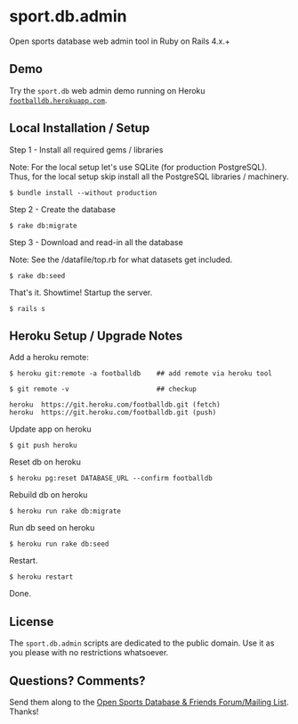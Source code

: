 # sport.db.admin

Open sports database web admin tool in Ruby on Rails 4.x.+


## Demo

Try the `sport.db` web admin demo running
on Heroku [`footballdb.herokuapp.com`](http://footballdb.herokuapp.com).


## Local Installation / Setup

Step 1 - Install all required gems / libraries

Note: For the local setup let's use SQLite (for production PostgreSQL).
Thus, for the local setup skip install all the PostgreSQL libraries / machinery.

```
$ bundle install --without production
```

Step 2 - Create the database

```
$ rake db:migrate
```

Step 3 - Download and read-in all the database

Note: See the /datafile/top.rb for what datasets get included.

```
$ rake db:seed
```

That's it. Showtime! Startup the server.

```
$ rails s
```


## Heroku Setup / Upgrade Notes

Add a heroku remote:

    $ heroku git:remote -a footballdb    ## add remote via heroku tool

    $ git remote -v                      ## checkup

    heroku  https://git.heroku.com/footballdb.git (fetch)
    heroku  https://git.heroku.com/footballdb.git (push)


Update app on heroku

    $ git push heroku

Reset db on heroku

    $ heroku pg:reset DATABASE_URL --confirm footballdb

Rebuild db on heroku

    $ heroku run rake db:migrate

Run db seed on heroku

    $ heroku run rake db:seed

Restart.

    $ heroku restart

Done.

<!--
## TODOSs
-->


## License

The `sport.db.admin` scripts are dedicated to the public domain.
Use it as you please with no restrictions whatsoever.

## Questions? Comments?

Send them along to the [Open Sports Database & Friends Forum/Mailing List](http://groups.google.com/group/opensport). Thanks!
